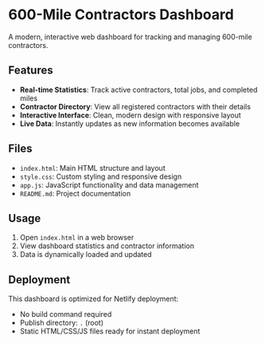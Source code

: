 # 600-Mile Contractors Dashboard

A modern, interactive web dashboard for tracking and managing 600-mile contractors.

## Features

- **Real-time Statistics**: Track active contractors, total jobs, and completed miles
- **Contractor Directory**: View all registered contractors with their details
- **Interactive Interface**: Clean, modern design with responsive layout
- **Live Data**: Instantly updates as new information becomes available

## Files

- `index.html`: Main HTML structure and layout
- `style.css`: Custom styling and responsive design
- `app.js`: JavaScript functionality and data management
- `README.md`: Project documentation

## Usage

1. Open `index.html` in a web browser
2. View dashboard statistics and contractor information
3. Data is dynamically loaded and updated

## Deployment

This dashboard is optimized for Netlify deployment:
- No build command required
- Publish directory: `.` (root)
- Static HTML/CSS/JS files ready for instant deployment